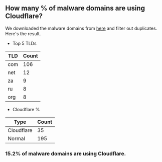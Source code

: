 ## How many % of malware domains are using Cloudflare?


We downloaded the malware domains from [here](https://urlhaus.abuse.ch) and filter out duplicates.
Here's the result.


[//]: # (start replacement)


- Top 5 TLDs

| TLD | Count |
| --- | --- |
| com | 106 |
| net | 12 |
| za | 9 |
| ru | 8 |
| org | 8 |


- Cloudflare %

| Type | Count |
| --- | --- |
| Cloudflare | 35 |
| Normal | 195 |


### 15.2% of malware domains are using Cloudflare.